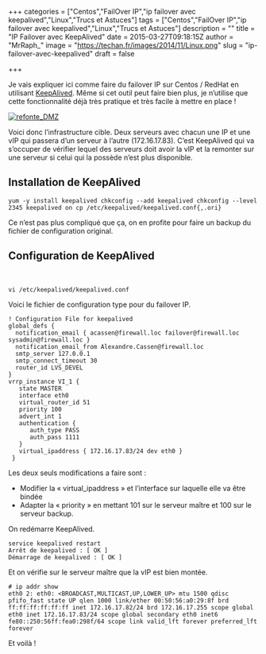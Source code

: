 +++
categories = ["Centos","FailOver IP","ip failover avec keepalived","Linux","Trucs et Astuces"]
tags = ["Centos","FailOver IP","ip failover avec keepalived","Linux","Trucs et Astuces"]
description = ""
title = "IP Failover avec KeepAlived"
date = 2015-03-27T09:18:15Z
author = "MrRaph_"
image = "https://techan.fr/images/2014/11/Linux.png"
slug = "ip-failover-avec-keepalived"
draft = false

+++


Je vais expliquer ici comme faire du failover IP sur Centos / RedHat en utilisant [KeepAlived](http://www.keepalived.org/index.html). Même si cet outil peut faire bien plus, je n’utilise que cette fonctionnalité déjà très pratique et très facile à mettre en place !

[![refonte_DMZ](https://techan.fr/images/2015/03/refonte_DMZ.png)](https://techan.fr/images/2015/03/refonte_DMZ.png)

Voici donc l’infrastructure cible. Deux serveurs avec chacun une IP et une vIP qui passera d’un serveur à l’autre (172.16.17.83). C’est KeepAlived qui va s’occuper de vérifier lequel des serveurs doit avoir la vIP et la remonter sur une serveur si celui qui la possède n’est plus disponible.


## Installation de KeepAlived

    yum -y install keepalived chkconfig --add keepalived chkconfig --level 2345 keepalived on cp /etc/keepalived/keepalived.conf{,.ori}

Ce n’est pas plus compliqué que ça, on en profite pour faire un backup du fichier de configuration original.


## Configuration de KeepAlived

 

    vi /etc/keepalived/keepalived.conf

Voici le fichier de configuration type pour du failover IP.

    ! Configuration File for keepalived
    global_defs {
      notification_email { acassen@firewall.loc failover@firewall.loc sysadmin@firewall.loc }
      notification_email_from Alexandre.Cassen@firewall.loc
      smtp_server 127.0.0.1
      smtp_connect_timeout 30
      router_id LVS_DEVEL
    }
    vrrp_instance VI_1 {
       state MASTER
       interface eth0
       virtual_router_id 51
       priority 100
       advert_int 1
       authentication {
          auth_type PASS
          auth_pass 1111
       }
       virtual_ipaddress { 172.16.17.83/24 dev eth0 }
     }

Les deux seuls modifications a faire sont :

- Modifier la « virtual_ipaddress » et l’interface sur laquelle elle va être bindée
- Adapter la « priority » en mettant 101 sur le serveur maître et 100 sur le serveur backup.

On redémarre KeepAlived.

    service keepalived restart
    Arrêt de keepalived : [ OK ]
    Démarrage de keepalived : [ OK ]

Et on vérifie sur le serveur maître que la vIP est bien montée.

    # ip addr show
    eth0 2: eth0: <BROADCAST,MULTICAST,UP,LOWER_UP> mtu 1500 qdisc pfifo_fast state UP qlen 1000 link/ether 00:50:56:a0:29:8f brd ff:ff:ff:ff:ff:ff inet 172.16.17.82/24 brd 172.16.17.255 scope global eth0 inet 172.16.17.83/24 scope global secondary eth0 inet6 fe80::250:56ff:fea0:298f/64 scope link valid_lft forever preferred_lft forever

Et voilà !

 

 
